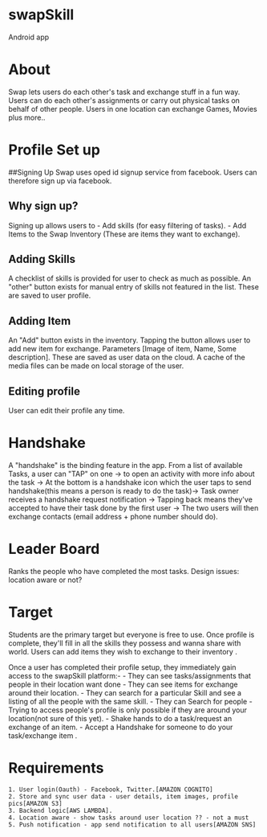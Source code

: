 # swapSkill
Android app 

# About
Swap lets users do each other's task and exchange stuff in a fun way. 
Users can do each other's assignments or carry out physical tasks on behalf of other people.
Users in one location can exchange Games, Movies plus more..

# Profile Set up
##Signing Up
Swap uses oped id signup service from facebook. Users can therefore sign up via facebook.

## Why sign up?
Signing up allows users to - Add skills (for easy filtering of tasks).
                           - Add Items to the Swap Inventory (These are items they want to exchange).
                           
## Adding Skills
A checklist of skills is provided for user to check as much as possible. An "other" button exists for manual entry of skills not featured in the list. These are saved to user profile.
## Adding Item
An "Add" button exists in the inventory. Tapping the button allows user to add new item for exchange. Parameters [Image of item, Name, Some description]. These are saved as user data on the cloud. A cache of the media files can be made on local storage of the user.
## Editing profile
User can edit their profile any time. 

# Handshake
A "handshake" is the binding feature in the app. 
From a list of available Tasks, a user can "TAP" on one -> to open an activity with more info about the task -> At the bottom is a handshake icon which the user taps to send handshake(this means a person is ready to do the task)-> Task owner receives a handshake request notification -> Tapping back means they've accepted to have their task done by the first user -> The two users will then exchange contacts (email address + phone number should do). 

# Leader Board
Ranks the people who have completed the most tasks. Design issues: location aware or not?

# Target 
Students are the primary target but everyone is free to use.
Once profile is complete, they'll fill in all the skills they possess and wanna share with world.
Users can add items they wish to exchange to their inventory . 

Once a user has completed their profile setup, they immediately gain access to the swapSkill platform:-
	- They can see tasks/assignments that people in their location want done
	- They can see items for exchange around their location.
	- They can search for a particular Skill and see a listing of all the people with the same skill.
	- They can Search for people - Trying to access people's profile is only possible if they are around your location(not sure of this yet).
	- Shake hands to do a task/request an exchange of an item.
	- Accept a Handshake for someone to do your task/exchange item . 
# Requirements
	1. User login(Oauth) - Facebook, Twitter.[AMAZON COGNITO]
	2. Store and sync user data - user details, item images, profile pics[AMAZON S3]
	3. Backend logic[AWS LAMBDA].
	4. Location aware - show tasks around user location ?? - not a must
	5. Push notification - app send notification to all users[AMAZON SNS]

